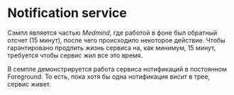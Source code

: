 # Notification service
Сэмпл является частью *Medmind*, где работой в фоне был обратный отсчет 
(15 минут), после чего происходило некоторое действие. Чтобы гарантировано продлить жизнь сервиса на, как минимум, 15
минут, требуется чтобы сервис жил все это время.

В семпле демонстрируется работа сервиса нотификаций в постоянном Foreground. То есть, пока хотя бы одна нотификация
висит в трее, сервис живет.
